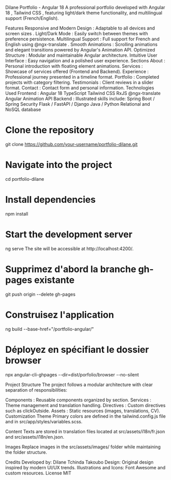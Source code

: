 Dilane Portfolio - Angular 18
A professional portfolio developed with Angular 18 , Tailwind CSS , featuring light/dark theme functionality, and multilingual support (French/English).

Features
Responsive and Modern Design : Adaptable to all devices and screen sizes
.
Light/Dark Mode : Easily switch between themes with preference persistence.
Multilingual Support : Full support for French and English using @ngx-translate .
Smooth Animations : Scrolling animations and elegant transitions powered by Angular's Animation API.
Optimized Structure : Modular and maintainable Angular architecture.
Intuitive User Interface : Easy navigation and a polished user experience.
Sections
About : Personal introduction with floating element animations.
Services : Showcase of services offered (Frontend and Backend).
Experience : Professional journey presented in a timeline format.
Portfolio : Completed projects with category filtering.
Testimonials : Client reviews in a slider format.
Contact : Contact form and personal information.
Technologies Used
Frontend :
Angular 18
TypeScript
Tailwind CSS
RxJS
@ngx-translate
Angular Animation API
Backend :
Illustrated skills include:
Spring Boot / Spring Security
Flask / FastAPI / Django
Java / Python
Relational and NoSQL database

# Clone the repository

git clone https://github.com/your-username/portfolio-dilane.git

# Navigate into the project

cd portfolio-dilane

# Install dependencies

npm install

# Start the development server

ng serve
The site will be accessible at http://localhost:4200/.

# Supprimez d'abord la branche gh-pages existante

git push origin --delete gh-pages

# Construisez l'application

ng build --base-href="/portfolio-angular/"

# Déployez en spécifiant le dossier browser

npx angular-cli-ghpages --dir=dist/porfolio/browser --no-silent

Project Structure
The project follows a modular architecture with clear separation of responsibilities:

Components : Reusable components organized by section.
Services : Theme management and translation handling.
Directives : Custom directives such as clickOutside.
Assets : Static resources (images, translations, CV).
Customization
Theme
Primary colors are defined in the tailwind.config.js file and in src/app/styles/variables.scss.

Content
Texts are stored in translation files located at src/assets/i18n/fr.json and src/assets/i18n/en.json.

Images
Replace images in the src/assets/images/ folder while maintaining the folder structure.

Credits
Developed by: Dilane Tchinda Takoubo
Design: Original design inspired by modern UI/UX trends.
Illustrations and Icons: Font Awesome and custom resources.
License
MIT
